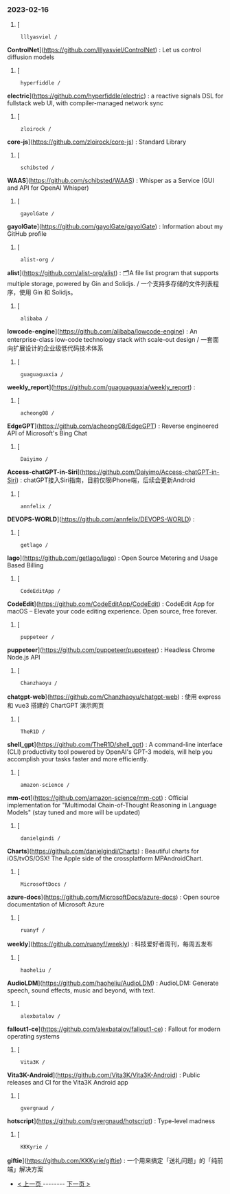 ### 2023-02-16 
1. [
    

        lllyasviel /
**ControlNet**](https://github.com/lllyasviel/ControlNet) : Let us control diffusion models
1. [
    

        hyperfiddle /
**electric**](https://github.com/hyperfiddle/electric) : a reactive signals DSL for fullstack web UI, with compiler-managed network sync
1. [
    

        zloirock /
**core-js**](https://github.com/zloirock/core-js) : Standard Library
1. [
    

        schibsted /
**WAAS**](https://github.com/schibsted/WAAS) : Whisper as a Service (GUI and API for OpenAI Whisper)
1. [
    

        gayolGate /
**gayolGate**](https://github.com/gayolGate/gayolGate) : Information about my GitHub profile
1. [
    

        alist-org /
**alist**](https://github.com/alist-org/alist) : 🗂️A file list program that supports multiple storage, powered by Gin and Solidjs. / 一个支持多存储的文件列表程序，使用 Gin 和 Solidjs。
1. [
    

        alibaba /
**lowcode-engine**](https://github.com/alibaba/lowcode-engine) : An enterprise-class low-code technology stack with scale-out design / 一套面向扩展设计的企业级低代码技术体系
1. [
    

        guaguaguaxia /
**weekly_report**](https://github.com/guaguaguaxia/weekly_report) : 
1. [
    

        acheong08 /
**EdgeGPT**](https://github.com/acheong08/EdgeGPT) : Reverse engineered API of Microsoft's Bing Chat
1. [
    

        Daiyimo /
**Access-chatGPT-in-Siri**](https://github.com/Daiyimo/Access-chatGPT-in-Siri) : chatGPT接入Siri指南，目前仅限iPhone端，后续会更新Android
1. [
    

        annfelix /
**DEVOPS-WORLD**](https://github.com/annfelix/DEVOPS-WORLD) : 
1. [
    

        getlago /
**lago**](https://github.com/getlago/lago) : Open Source Metering and Usage Based Billing
1. [
    

        CodeEditApp /
**CodeEdit**](https://github.com/CodeEditApp/CodeEdit) : CodeEdit App for macOS – Elevate your code editing experience. Open source, free forever.
1. [
    

        puppeteer /
**puppeteer**](https://github.com/puppeteer/puppeteer) : Headless Chrome Node.js API
1. [
    

        Chanzhaoyu /
**chatgpt-web**](https://github.com/Chanzhaoyu/chatgpt-web) : 使用 express 和 vue3 搭建的 ChartGPT 演示网页
1. [
    

        TheR1D /
**shell_gpt**](https://github.com/TheR1D/shell_gpt) : A command-line interface (CLI) productivity tool powered by OpenAI's GPT-3 models, will help you accomplish your tasks faster and more efficiently.
1. [
    

        amazon-science /
**mm-cot**](https://github.com/amazon-science/mm-cot) : Official implementation for "Multimodal Chain-of-Thought Reasoning in Language Models" (stay tuned and more will be updated)
1. [
    

        danielgindi /
**Charts**](https://github.com/danielgindi/Charts) : Beautiful charts for iOS/tvOS/OSX! The Apple side of the crossplatform MPAndroidChart.
1. [
    

        MicrosoftDocs /
**azure-docs**](https://github.com/MicrosoftDocs/azure-docs) : Open source documentation of Microsoft Azure
1. [
    

        ruanyf /
**weekly**](https://github.com/ruanyf/weekly) : 科技爱好者周刊，每周五发布
1. [
    

        haoheliu /
**AudioLDM**](https://github.com/haoheliu/AudioLDM) : AudioLDM: Generate speech, sound effects, music and beyond, with text.
1. [
    

        alexbatalov /
**fallout1-ce**](https://github.com/alexbatalov/fallout1-ce) : Fallout for modern operating systems
1. [
    

        Vita3K /
**Vita3K-Android**](https://github.com/Vita3K/Vita3K-Android) : Public releases and CI for the Vita3K Android app
1. [
    

        gvergnaud /
**hotscript**](https://github.com/gvergnaud/hotscript) : Type-level madness
1. [
    

        KKKyrie /
**giftie**](https://github.com/KKKyrie/giftie) : 一个用来搞定「送礼问题」的「纯前端」解决方案 

- [ < 上一页 ](https://github.com/able8/github-trending-daily-record/blob/master/2023-02-15.md) -------- [ 下一页 > ](https://github.com/able8/github-trending-daily-record/blob/master/2023-02-17.md)